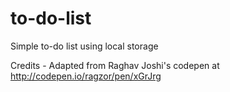 # to-do-list
Simple to-do list using local storage

Credits - Adapted from Raghav Joshi's codepen at http://codepen.io/ragzor/pen/xGrJrg
